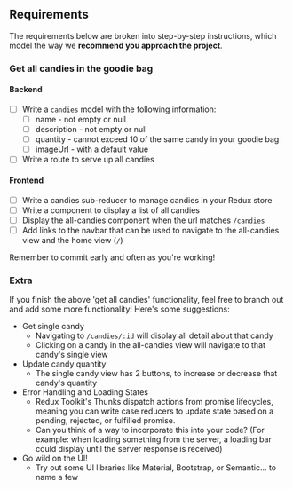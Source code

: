 ## Requirements

The requirements below are broken into step-by-step instructions, which model the way we **recommend you approach the project**.

### Get all candies in the goodie bag

#### Backend

- [ ] Write a `candies` model with the following information:
  - [ ] name - not empty or null
  - [ ] description - not empty or null
  - [ ] quantity - cannot exceed 10 of the same candy in your goodie bag
  - [ ] imageUrl - with a default value
- [ ] Write a route to serve up all candies

#### Frontend

- [ ] Write a candies sub-reducer to manage candies in your Redux store
- [ ] Write a component to display a list of all candies
- [ ] Display the all-candies component when the url matches `/candies`
- [ ] Add links to the navbar that can be used to navigate to the all-candies view and the home view (`/`)

Remember to commit early and often as you're working!

### Extra

If you finish the above 'get all candies' functionality, feel free to branch out and add some more functionality! Here's some suggestions:

- Get single candy
  - Navigating to `/candies/:id` will display all detail about that candy
  - Clicking on a candy in the all-candies view will navigate to that candy's single view
- Update candy quantity
  - The single candy view has 2 buttons, to increase or decrease that candy's quantity
- Error Handling and Loading States
  - Redux Toolkit's Thunks dispatch actions from promise lifecycles, meaning you can write case reducers to update state based on a pending, rejected, or fulfilled promise.
  - Can you think of a way to incorporate this into your code? (For example: when loading something from the server, a loading bar could display until the server response is received)
- Go wild on the UI!
  - Try out some UI libraries like Material, Bootstrap, or Semantic... to name a few
